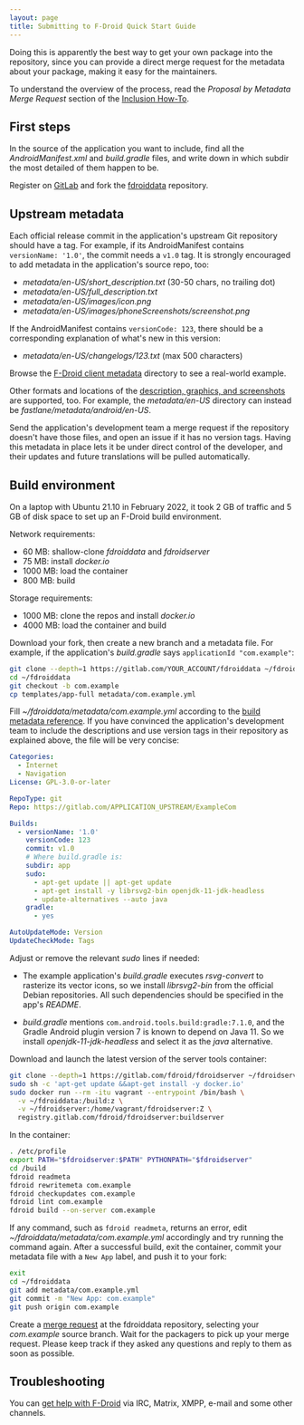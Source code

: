 ```yaml
---
layout: page
title: Submitting to F-Droid Quick Start Guide
---
```


Doing this is apparently the best way to get your own package into the
repository, since you can provide a direct merge request for the metadata about
your package, making it easy for the maintainers.

To understand the overview of the process, read the *Proposal by Metadata Merge
Request* section of the [Inclusion How-To](../Inclusion_How-To/).

## First steps

In the source of the application you want to include, find all the
_AndroidManifest.xml_ and _build.gradle_ files, and write down in which subdir
the most detailed of them happen to be.

Register on [GitLab](https://gitlab.com/) and fork the
[fdroiddata](https://gitlab.com/fdroid/fdroiddata) repository.

## Upstream metadata

Each official release commit in the application's upstream Git repository
should have a tag. For example, if its AndroidManifest contains `versionName:
'1.0'`, the commit needs a `v1.0` tag. It is strongly encouraged to add
metadata in the application's source repo, too:

* _metadata/en-US/short_description.txt_ (30-50 chars, no trailing dot)
* _metadata/en-US/full_description.txt_
* _metadata/en-US/images/icon.png_
* _metadata/en-US/images/phoneScreenshots/screenshot.png_

If the AndroidManifest contains `versionCode: 123`, there should be a
corresponding explanation of what's new in this version:

* _metadata/en-US/changelogs/123.txt_ (max 500 characters)

Browse the [F-Droid client
metadata](https://gitlab.com/fdroid/fdroidclient/-/tree/master/metadata/en-US)
directory to see a real-world example.

Other formats and locations of the [description, graphics, and
screenshots](../All_About_Descriptions_Graphics_and_Screenshots/) are
supported, too. For example, the _metadata/en-US_ directory can instead be
_fastlane/metadata/android/en-US_.

Send the application's development team a merge request if the repository
doesn't have those files, and open an issue if it has no version tags. Having
this metadata in place lets it be under direct control of the developer, and
their updates and future translations will be pulled automatically.

## Build environment

On a laptop with Ubuntu 21.10 in February 2022, it took 2 GB of traffic and 5
GB of disk space to set up an F-Droid build environment.

Network requirements:

* 60 MB: shallow-clone _fdroiddata_ and _fdroidserver_
* 75 MB: install _docker.io_
* 1000 MB: load the container
* 800 MB: build

Storage requirements:

* 1000 MB: clone the repos and install _docker.io_
* 4000 MB: load the container and build

Download your fork, then create a new branch and a metadata file. For example,
if the application's _build.gradle_ says `applicationId "com.example"`:

```sh
git clone --depth=1 https://gitlab.com/YOUR_ACCOUNT/fdroiddata ~/fdroiddata
cd ~/fdroiddata
git checkout -b com.example
cp templates/app-full metadata/com.example.yml
```

Fill _~/fdroiddata/metadata/com.example.yml_ according to the [build metadata
reference](../Build_Metadata_Reference/). If you have convinced the
application's development team to include the descriptions and use version tags
in their repository as explained above, the file will be very concise:

```yaml
Categories:
  - Internet
  - Navigation
License: GPL-3.0-or-later

RepoType: git
Repo: https://gitlab.com/APPLICATION_UPSTREAM/ExampleCom

Builds:
  - versionName: '1.0'
    versionCode: 123
    commit: v1.0
    # Where build.gradle is:
    subdir: app
    sudo:
      - apt-get update || apt-get update
      - apt-get install -y librsvg2-bin openjdk-11-jdk-headless
      - update-alternatives --auto java
    gradle:
      - yes

AutoUpdateMode: Version
UpdateCheckMode: Tags
```

Adjust or remove the relevant _sudo_ lines if needed:

* The example application's _build.gradle_ executes _rsvg-convert_ to
  rasterize its vector icons, so we install _librsvg2-bin_ from the official
  Debian repositories. All such dependencies should be specified in the app's
  _README_.

* _build.gradle_ mentions `com.android.tools.build:gradle:7.1.0`,
  and the Gradle Android plugin version 7 is known to depend on Java 11. So we
  install _openjdk-11-jdk-headless_ and select it as the _java_ alternative.

Download and launch the latest version of the server tools container:

```sh
git clone --depth=1 https://gitlab.com/fdroid/fdroidserver ~/fdroidserver
sudo sh -c 'apt-get update &&apt-get install -y docker.io'
sudo docker run --rm -itu vagrant --entrypoint /bin/bash \
  -v ~/fdroiddata:/build:z \
  -v ~/fdroidserver:/home/vagrant/fdroidserver:Z \
  registry.gitlab.com/fdroid/fdroidserver:buildserver
```

In the container:

```sh
. /etc/profile
export PATH="$fdroidserver:$PATH" PYTHONPATH="$fdroidserver"
cd /build
fdroid readmeta
fdroid rewritemeta com.example
fdroid checkupdates com.example
fdroid lint com.example
fdroid build --on-server com.example
```

If any command, such as `fdroid readmeta`, returns an error, edit
_~/fdroiddata/metadata/com.example.yml_ accordingly and try running the command
again. After a successful build, exit the container, commit your metadata file
with a `New App` label, and push it to your fork:

```sh
exit
cd ~/fdroiddata
git add metadata/com.example.yml
git commit -m "New App: com.example"
git push origin com.example
```

Create a [merge request](https://gitlab.com/fdroid/fdroiddata/-/merge_requests)
at the fdroiddata repository, selecting your _com.example_ source branch. Wait
for the packagers to pick up your merge request. Please keep track if they
asked any questions and reply to them as soon as possible.

## Troubleshooting

You can [get help with F-Droid](../../about/#contact) via IRC, Matrix, XMPP,
e-mail and some other channels.
